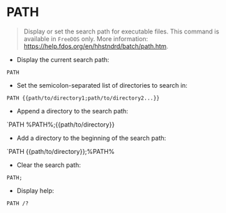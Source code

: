 # PATH

> Display or set the search path for executable files.
> This command is available in `FreeDOS` only.
> More information: <https://help.fdos.org/en/hhstndrd/batch/path.htm>.

- Display the current search path:

`PATH`

- Set the semicolon-separated list of directories to search in:

`PATH {{path/to/directory1;path/to/directory2...}}`

- Append a directory to the search path:

`PATH %PATH%;{{path/to/directory}}

- Add a directory to the beginning of the search path:

`PATH {{path/to/directory}};%PATH%

- Clear the search path:

`PATH;`

- Display help:

`PATH /?`
